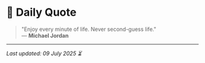 # 📜 Daily Quote

> "Enjoy every minute of life. Never second-guess life."  
> — **Michael Jordan**

---

_Last updated: 09 July 2025 ⏳_
